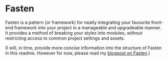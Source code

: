 Fasten
=====================

Fasten is a pattern (or framework) for neatly integrating your favourite front-end framework into your project in a manageable and upgradeable manner. It provides a method of breaking your styles into modules, without restricting access to common project settings and assets.

(I will, in time, provide more concise information into the structure of Fasten in this readme. However for now, please read my [blogpost on Fasten][0].)

[0]: http://blog.rhyslloyd.me/extending-foundation-with-fasten
